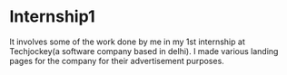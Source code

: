 # Internship1

It involves some of the work done by me in my 1st internship at Techjockey(a software company based in delhi). I made various landing pages for the company for their advertisement purposes.
